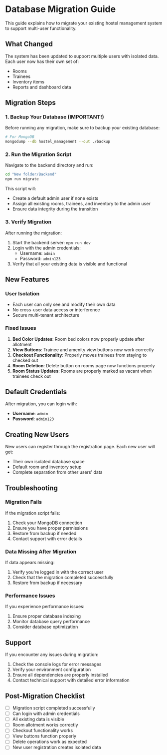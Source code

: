 # Database Migration Guide

This guide explains how to migrate your existing hostel management system to support multi-user functionality.

## What Changed

The system has been updated to support multiple users with isolated data. Each user now has their own set of:
- Rooms
- Trainees
- Inventory items
- Reports and dashboard data

## Migration Steps

### 1. Backup Your Database (IMPORTANT!)
Before running any migration, make sure to backup your existing database:

```bash
# For MongoDB
mongodump --db hostel_management --out ./backup
```

### 2. Run the Migration Script
Navigate to the backend directory and run:

```bash
cd "New folder/Backend"
npm run migrate
```

This script will:
- Create a default admin user if none exists
- Assign all existing rooms, trainees, and inventory to the admin user
- Ensure data integrity during the transition

### 3. Verify Migration
After running the migration:
1. Start the backend server: `npm run dev`
2. Login with the admin credentials:
   - Username: `admin`
   - Password: `admin123`
3. Verify that all your existing data is visible and functional

## New Features

### User Isolation
- Each user can only see and modify their own data
- No cross-user data access or interference
- Secure multi-tenant architecture

### Fixed Issues
1. **Bed Color Updates**: Room bed colors now properly update after allotment
2. **View Buttons**: Trainee and amenity view buttons now work correctly
3. **Checkout Functionality**: Properly moves trainees from staying to checked out
4. **Room Deletion**: Delete button on rooms page now functions properly
5. **Room Status Updates**: Rooms are properly marked as vacant when trainees check out

## Default Credentials

After migration, you can login with:
- **Username**: `admin`
- **Password**: `admin123`

## Creating New Users

New users can register through the registration page. Each new user will get:
- Their own isolated database space
- Default room and inventory setup
- Complete separation from other users' data

## Troubleshooting

### Migration Fails
If the migration script fails:
1. Check your MongoDB connection
2. Ensure you have proper permissions
3. Restore from backup if needed
4. Contact support with error details

### Data Missing After Migration
If data appears missing:
1. Verify you're logged in with the correct user
2. Check that the migration completed successfully
3. Restore from backup if necessary

### Performance Issues
If you experience performance issues:
1. Ensure proper database indexing
2. Monitor database query performance
3. Consider database optimization

## Support

If you encounter any issues during migration:
1. Check the console logs for error messages
2. Verify your environment configuration
3. Ensure all dependencies are properly installed
4. Contact technical support with detailed error information

## Post-Migration Checklist

- [ ] Migration script completed successfully
- [ ] Can login with admin credentials
- [ ] All existing data is visible
- [ ] Room allotment works correctly
- [ ] Checkout functionality works
- [ ] View buttons function properly
- [ ] Delete operations work as expected
- [ ] New user registration creates isolated data
